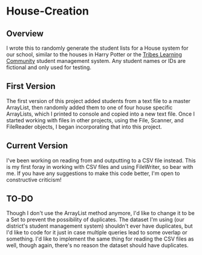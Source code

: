 # House-Creation

## Overview
I wrote this to randomly generate the student lists for a House system for our school, similar to the houses in Harry Potter or the [Tribes Learning Community](https://tribes.com/) student management system. Any student names or IDs are fictional and only used for testing.

## First Version
The first version of this project added students from a text file to a master ArrayList, then randomly added them to one of four house specific ArrayLists, which I printed to console and copied into a new text file. Once I started working with files in other projects, using the File, Scanner, and FileReader objects, I began incorporating that into this project.

## Current Version
I've been working on reading from and outputting to a CSV file instead. This is my first foray in working with CSV files and using FileWriter, so bear with me. If you have any suggestions to make this code better, I'm open to constructive criticism!

## TO-DO
Though I don't use the ArrayList method anymore, I'd like to change it to be a Set to prevent the possibility of duplicates. The dataset I'm using (our district's student management system) shouldn't ever have duplicates, but I'd like to code for it just in case multiple queries lead to some overlap or something. I'd like to implement the same thing for reading the CSV files as well, though again, there's no reason the dataset should have duplicates.
